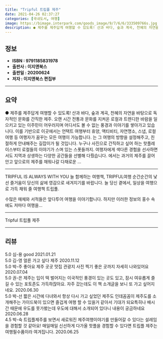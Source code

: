 ```yaml
---
title: "Tripful 트립풀 제주"
date: 2021-04-26 02:37:27
categories: [국내도서, 여행]
image: https://bimage.interpark.com/goods_image/9/7/6/6/333509766s.jpg
description: ● 제주를 제주답게 여행할 수 있도록! 산과 바다, 숲과 계곡, 천혜의 자연을 바탕으로 독자적인 문화를 간직한 제주. 오랜 시간 전통과 문화를 지켜온 로컬과 트렌디한 바람을 일으키고 있는 이주민이 어우러지며 어디서도 볼 수 없는 풍경과 이야기를 쌓아가고 있습니다. 이를 기반으로 이곳에
---
```


## **정보**

- **ISBN : 9791185831978**
- **출판사 : 이지앤북스**
- **출판일 : 20200624**
- **저자 : 이지앤북스 편집부**

------



## **요약**

●  제주를 제주답게 여행할 수 있도록! 산과 바다, 숲과 계곡, 천혜의 자연을 바탕으로 독자적인 문화를 간직한 제주. 오랜 시간 전통과 문화를 지켜온 로컬과 트렌디한 바람을 일으키고 있는 이주민이 어우러지며 어디서도 볼 수 없는 풍경과 이야기를 쌓아가고 있습니다. 이를 기반으로 이곳에서는 언택트 여행부터 휴양, 액티비티, 자연명소, 스냅, 로컬 여행 등 여행자가 꿈꾸는 모든 여행이 가능합니다. 는 그 여행의 방향을 설정해주고, 친절하게 안내해주는 길잡이가 될 것입니다. 누구나 사진으로 간직하고 싶어 하는 핫플레이스부터 로컬들의 이야기가 스며 있는 스폿들까지. 여행자에게 색다른 경험을 선사하면서도 지역과 상생하는 다양한 공간들을 선별해 다뤘습니다. 에서는 과거의 제주를 끌어안고 앞으로의 제주를 채워나갈 다채로운 ...

------

TRIPFUL IS ALWAYS WITH YOU
늘 함께하는 여행책, TRIPFUL여행 순간순간의 낯선 즐거움이 당신의 삶에 영감으로 새겨지기를 바랍니다.
늘 당신 곁에서, 일상을 여행으로 가득 채워 줄 여행책 트립풀.

수많은 매체와 서적들은 앞다투어 여행을 이야기합니다. 하지만 이러한 정보의 홍수 속에도 저마다 여행을... 

------


Tripful 트립풀 제주 

------


## **리뷰** 

5.0 심-용 good 2021.01.21 <br/>5.0 김-영 얼른 가고 싶다 제주 2020.11.12 <br/>5.0 박-주 좋아요 제주 곳곳 맛집 관광지 사진 찍기 좋은 곳까지 자세히 나와있어요 2020.07.04 <br/>5.0 권-은 제주는 입이 떡 벌어지는 이국적인 풍경이 있는 곳도 있고, 잠시 여유롭게 즐길 수 있는 포토존도 가득하잖아요. 자주 갔는데도 이 책 소개글을 보니 또 가고 싶어지네요. 2020.06.30 <br/>5.0 박-선 짧은 시간에 다녀와서 항상 다시 가고 싶었던 제주도 인데꼼꼼이 제주도를 소개해주는 가이드북이 있으면 즐겁게 여행 할 수 있을거 같아서 기대가 되요특히나 배시간 때문에 우도를 못가봤는데 우도에 대해서 소개되어 있다니 내용이 궁금하네요 2020.06.28 <br/>4.5 박-숙 트립플제주를 보면서 새로워진 제주여행이야기를 만들어갈 수 있다는 설레임을 경험할 것 같아요! 매일매일 신선하게 다가올 핫플을 경험할 수 있다면 트립플 제주는 여행필수품이라 여겨집니다. 2020.06.25 <br/>